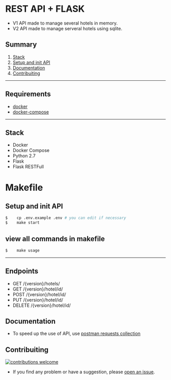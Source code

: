 # REST API + FLASK

* V1 API made to manage several hotels in memory.
* V2 API made to manage serveral hotels using sqlite.

##  Summary
1. [Stack]()
2. [Setup and init API]()
3. [Documentation]()
4. [Contribuiting]()
---
## Requirements
- [docker](https://www.docker.com/get-started)
- [docker-compose](https://docs.docker.com/compose/install/)
---

## Stack
-  Docker
-  Docker Compose
-  Python 2.7
-  Flask
-  Flask RESTFull

# Makefile

## Setup and init API
```sh
$    cp .env.example .env # you can edit if necessary
$    make start
```

## view all commands in makefile
```sh
$    make usage
```
---

## Endpoints

- GET    /{version}/hotels/
- GET    /{version}/hotel/id/
- POST   /{version}/hotel/id/
- PUT    /{version}/hotel/id/
- DELETE /{version}/hotel/id/

## Documentation
- To speed up the use of API, use [postman requests collection](docs/postman/REST-API-FLASK.postman_collection.json)


## Contribuiting
[![contributions welcome](https://img.shields.io/badge/contributions-welcome-brightgreen.svg?style=flat)](https://github.com/brunoMiranda8922/hotels_api/issues/new)

- If you find any problem or have a suggestion, please [open an issue](https://github.com/brunoMiranda8922/hotels_api/issues/new).
